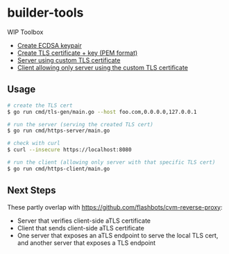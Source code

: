 # builder-tools

WIP Toolbox

- [Create ECDSA keypair](cmd/ecdsa-gen/main.go)
- [Create TLS certificate + key (PEM format)](cmd/tls-gen/main.go)
- [Server using custom TLS certificate](cmd/https-server/main.go)
- [Client allowing only server using the custom TLS certificate](cmd/https-client/main.go)

## Usage

```bash
# create the TLS cert
$ go run cmd/tls-gen/main.go --host foo.com,0.0.0.0,127.0.0.1

# run the server (serving the created TLS cert)
$ go run cmd/https-server/main.go

# check with curl
$ curl --insecure https://localhost:8080

# run the client (allowing only server with that specific TLS cert)
$ go run cmd/https-client/main.go
```

## Next Steps

These partly overlap with https://github.com/flashbots/cvm-reverse-proxy:
- Server that verifies client-side aTLS certificate
- Client that sends client-side aTLS certificate
- One server that exposes an aTLS endpoint to serve the local TLS cert, and another server that exposes a TLS endpoint
